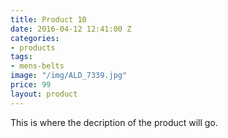 ```yaml
---
title: Product 10
date: 2016-04-12 12:41:00 Z
categories:
- products
tags:
- mens-belts
image: "/img/ALD_7339.jpg"
price: 99
layout: product
---
```


This is where the decription of the product will go.
